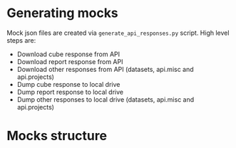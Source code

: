 # Generating mocks
Mock json files are created via `generate_api_responses.py` script. High level steps are:
 * Download cube response from API   
 * Download report response from API  
 * Download other responses from API  (datasets, api.misc and api.projects)
 * Dump cube response to local drive 
 * Dump report response to local drive
 * Dump other responses to local drive (datasets, api.misc and api.projects)
 


# Mocks structure
